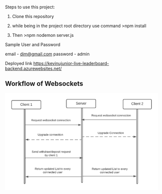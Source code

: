 Steps to use this project:

1) Clone this repository

2) while being in the project root directory use command >npm install

3) Then >npm nodemon server.js



Sample User and Password

email - dim@gmail.com
password - admin



Deployed link
https://kevinujunior-live-leaderboard-backend.azurewebsites.net/



## Workflow of Websockets

![alt sockets](https://github.com/kevinujunior/live-leaderboard-backend/blob/main/sockets.png)